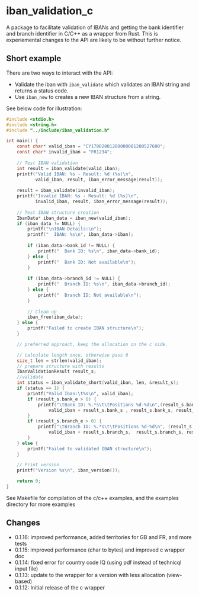 # iban_validation_c
A package to facilitate validation of IBANs and getting the bank identifier and branch identifier in C/C++ as a wrapper from Rust.
This is experiemental changes to the API are likely to be without further notice.

## Short example
There are two ways to interact with the API:
 - Validate the iban with `iban_validate` which validates an IBAN string and returns a status code.
 - Use `iban_new` to creates a new IBAN structure from a string.
 
 See below code for illustration:

```c
#include <stdio.h>
#include <string.h>
#include "../include/iban_validation.h"

int main() {
    const char* valid_iban = "CY17002001280000001200527600";
    const char* invalid_iban = "FR1234";
    
    // Test IBAN validation
    int result = iban_validate(valid_iban);
    printf("Valid IBAN: %s - Result: %d (%s)\n", 
           valid_iban, result, iban_error_message(result));
    
    result = iban_validate(invalid_iban);
    printf("Invalid IBAN: %s - Result: %d (%s)\n", 
           invalid_iban, result, iban_error_message(result));
    
    // Test IBAN structure creation
    IbanData* iban_data = iban_new(valid_iban);
    if (iban_data != NULL) {
        printf("\nIBAN Details:\n");
        printf("  IBAN: %s\n", iban_data->iban);
        
        if (iban_data->bank_id != NULL) {
            printf("  Bank ID: %s\n", iban_data->bank_id);
        } else {
            printf("  Bank ID: Not available\n");
        }
        
        if (iban_data->branch_id != NULL) {
            printf("  Branch ID: %s\n", iban_data->branch_id);
        } else {
            printf("  Branch ID: Not available\n");
        }
        
        // Clean up
        iban_free(iban_data);
    } else {
        printf("Failed to create IBAN structure\n");
    }

    // preferred approach, keep the allocation on the c side.

    // calculate length once, otherwise pass 0
    size_t len = strlen(valid_iban);
    // prepare structure with results
    IbanValidationResult result_s;
    //validate
    int status = iban_validate_short(valid_iban, len, &result_s);
    if (status == 1) {
        printf("Valid Iban:\t%s\n", valid_iban);
        if (result_s.bank_e > 0) {
            printf("\tBank ID: %.*s\t\tPositions %d-%d\n",(result_s.bank_e - result_s.bank_s), 
                valid_iban + result_s.bank_s , result_s.bank_s, result_s.bank_e);
        }
        if (result_s.branch_e > 0) {
            printf("\tBranch ID: %.*s\t\tPositions %d-%d\n", (result_s.branch_e - result_s.branch_s),
                valid_iban + result_s.branch_s,  result_s.branch_s, result_s.branch_e);
        }
    } else {
        printf("Failed to validated IBAN structure\n");
    }

    // Print version
    printf("Version %s\n", iban_version());

    return 0;
}
```
See Makefile for compilation of the c/c++ examples, and the examples directory for more examples

## Changes
 - 0.1.16: improved performance, added territories for GB and FR, and more tests
 - 0.1.15: improved performance (char to bytes) and improved c wrapper doc
 - 0.1.14: fixed error for country code IQ (using pdf instead of technicql input file)
 - 0.1.13: update to the wrapper for a version with less allocation (view-based)
 - 0.1.12: Initial release of the c wrapper